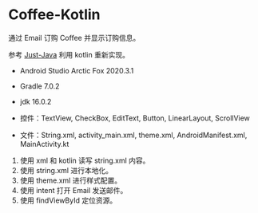 # Coffee-Kotlin

通过 Email 订购 Coffee 并显示订购信息。

参考 [Just-Java](https://github.com/udacity/Just-Java) 利用 kotlin 重新实现。

- Android Studio Arctic Fox 2020.3.1
- Gradle 7.0.2
- jdk 16.0.2


- 控件：TextView, CheckBox, EditText, Button, LinearLayout, ScrollView
- 文件：String.xml, activity_main.xml, theme.xml, AndroidManifest.xml, MainActivity.kt

1. 使用 xml 和 kotlin 读写 string.xml 内容。
2. 使用 string.xml 进行本地化。
3. 使用 theme.xml 进行样式配置。
4. 使用 intent 打开 Email 发送邮件。
5. 使用 findViewById 定位资源。